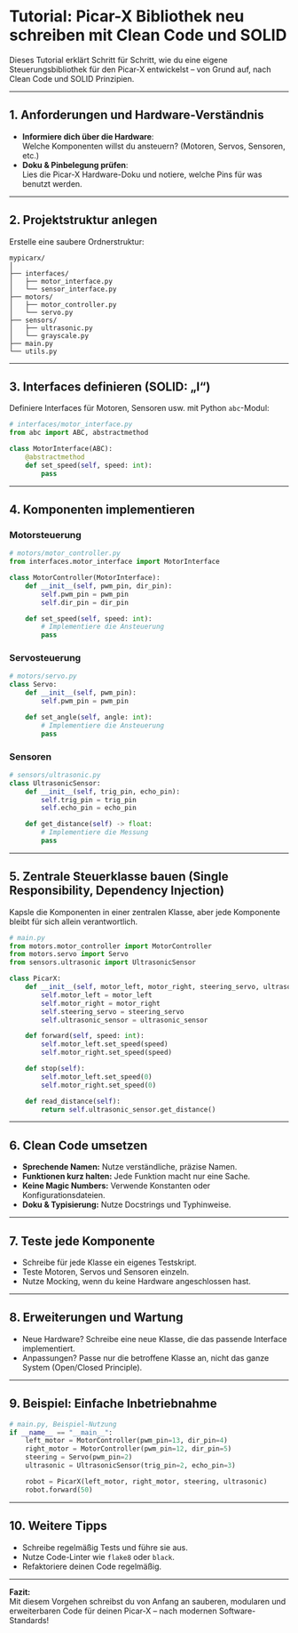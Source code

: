 # Tutorial: Picar-X Bibliothek neu schreiben mit Clean Code und SOLID

Dieses Tutorial erklärt Schritt für Schritt, wie du eine eigene Steuerungsbibliothek für den Picar-X entwickelst – von Grund auf, nach Clean Code und SOLID Prinzipien.

---

## 1. Anforderungen und Hardware-Verständnis

- **Informiere dich über die Hardware**:  
  Welche Komponenten willst du ansteuern? (Motoren, Servos, Sensoren, etc.)
- **Doku & Pinbelegung prüfen**:  
  Lies die Picar-X Hardware-Doku und notiere, welche Pins für was benutzt werden.

---

## 2. Projektstruktur anlegen

Erstelle eine saubere Ordnerstruktur:

```
mypicarx/
│
├── interfaces/
│   ├── motor_interface.py
│   └── sensor_interface.py
├── motors/
│   ├── motor_controller.py
│   └── servo.py
├── sensors/
│   ├── ultrasonic.py
│   └── grayscale.py
├── main.py
└── utils.py
```

---

## 3. Interfaces definieren (SOLID: „I“)

Definiere Interfaces für Motoren, Sensoren usw. mit Python `abc`-Modul:

```python
# interfaces/motor_interface.py
from abc import ABC, abstractmethod

class MotorInterface(ABC):
    @abstractmethod
    def set_speed(self, speed: int):
        pass
```

---

## 4. Komponenten implementieren

### Motorsteuerung

```python
# motors/motor_controller.py
from interfaces.motor_interface import MotorInterface

class MotorController(MotorInterface):
    def __init__(self, pwm_pin, dir_pin):
        self.pwm_pin = pwm_pin
        self.dir_pin = dir_pin

    def set_speed(self, speed: int):
        # Implementiere die Ansteuerung
        pass
```

### Servosteuerung

```python
# motors/servo.py
class Servo:
    def __init__(self, pwm_pin):
        self.pwm_pin = pwm_pin

    def set_angle(self, angle: int):
        # Implementiere die Ansteuerung
        pass
```

### Sensoren

```python
# sensors/ultrasonic.py
class UltrasonicSensor:
    def __init__(self, trig_pin, echo_pin):
        self.trig_pin = trig_pin
        self.echo_pin = echo_pin

    def get_distance(self) -> float:
        # Implementiere die Messung
        pass
```

---

## 5. Zentrale Steuerklasse bauen (Single Responsibility, Dependency Injection)

Kapsle die Komponenten in einer zentralen Klasse, aber jede Komponente bleibt für sich allein verantwortlich.

```python
# main.py
from motors.motor_controller import MotorController
from motors.servo import Servo
from sensors.ultrasonic import UltrasonicSensor

class PicarX:
    def __init__(self, motor_left, motor_right, steering_servo, ultrasonic_sensor):
        self.motor_left = motor_left
        self.motor_right = motor_right
        self.steering_servo = steering_servo
        self.ultrasonic_sensor = ultrasonic_sensor

    def forward(self, speed: int):
        self.motor_left.set_speed(speed)
        self.motor_right.set_speed(speed)

    def stop(self):
        self.motor_left.set_speed(0)
        self.motor_right.set_speed(0)

    def read_distance(self):
        return self.ultrasonic_sensor.get_distance()
```

---

## 6. Clean Code umsetzen

- **Sprechende Namen:** Nutze verständliche, präzise Namen.
- **Funktionen kurz halten:** Jede Funktion macht nur eine Sache.
- **Keine Magic Numbers:** Verwende Konstanten oder Konfigurationsdateien.
- **Doku & Typisierung:** Nutze Docstrings und Typhinweise.

---

## 7. Teste jede Komponente

- Schreibe für jede Klasse ein eigenes Testskript.
- Teste Motoren, Servos und Sensoren einzeln.
- Nutze Mocking, wenn du keine Hardware angeschlossen hast.

---

## 8. Erweiterungen und Wartung

- Neue Hardware? Schreibe eine neue Klasse, die das passende Interface implementiert.
- Anpassungen? Passe nur die betroffene Klasse an, nicht das ganze System (Open/Closed Principle).

---

## 9. Beispiel: Einfache Inbetriebnahme

```python
# main.py, Beispiel-Nutzung
if __name__ == "__main__":
    left_motor = MotorController(pwm_pin=13, dir_pin=4)
    right_motor = MotorController(pwm_pin=12, dir_pin=5)
    steering = Servo(pwm_pin=2)
    ultrasonic = UltrasonicSensor(trig_pin=2, echo_pin=3)

    robot = PicarX(left_motor, right_motor, steering, ultrasonic)
    robot.forward(50)
```

---

## 10. Weitere Tipps

- Schreibe regelmäßig Tests und führe sie aus.
- Nutze Code-Linter wie `flake8` oder `black`.
- Refaktoriere deinen Code regelmäßig.

---

**Fazit:**  
Mit diesem Vorgehen schreibst du von Anfang an sauberen, modularen und erweiterbaren Code für deinen Picar-X – nach modernen Software-Standards!
